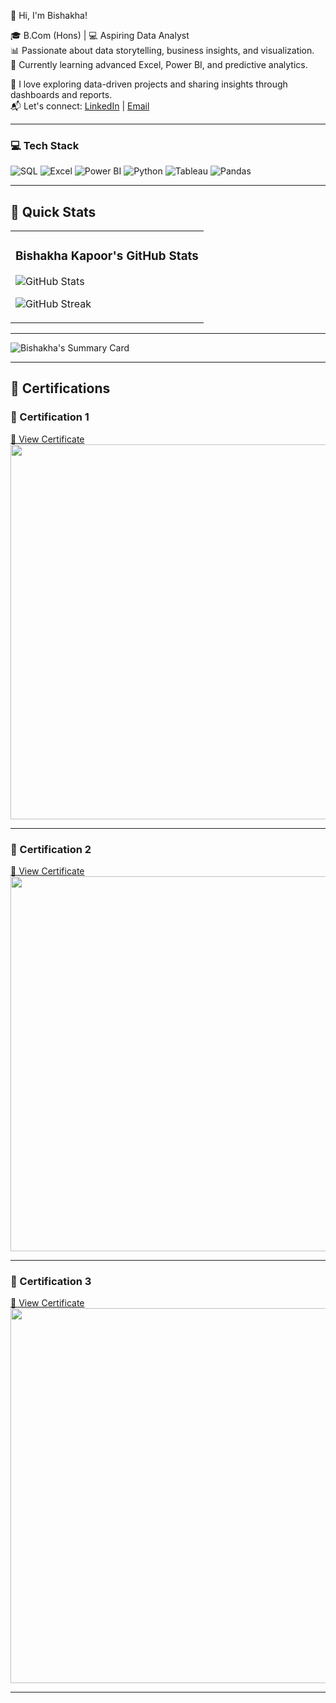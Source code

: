  👋 Hi, I'm Bishakha!

🎓 B.Com (Hons) | 💻 Aspiring Data Analyst  
📊 Passionate about data storytelling, business insights, and visualization.  
🔎 Currently learning advanced Excel, Power BI, and predictive analytics.  

📌 I love exploring data-driven projects and sharing insights through dashboards and reports.  
📬 Let's connect: [LinkedIn](https://linkedin.com/in/bishakhakapur) | [Email](mailto:bishakhakapur7@gmail.com)

---

### 💻 Tech Stack

![SQL](https://img.shields.io/badge/SQL-4479A1?style=for-the-badge&logo=sql&logoColor=white)
![Excel](https://img.shields.io/badge/Microsoft_Excel-217346?style=for-the-badge&logo=microsoft-excel&logoColor=white)
![Power BI](https://img.shields.io/badge/Power_BI-F2C811?style=for-the-badge&logo=powerbi&logoColor=black)
![Python](https://img.shields.io/badge/Python-3776AB?style=for-the-badge&logo=python&logoColor=white)
![Tableau](https://img.shields.io/badge/Tableau-E97627?style=for-the-badge&logo=tableau&logoColor=white)
![Pandas](https://img.shields.io/badge/Pandas-150458?style=for-the-badge&logo=pandas&logoColor=white)

----

## 🚀 Quick Stats

<table>
  <tr>
    <td>
  
  ### Bishakha Kapoor's GitHub Stats  
  
  ![GitHub Stats](https://github-readme-stats.vercel.app/api?username=Bishakhakapur&show_icons=true&theme=radical)  
  
  ![GitHub Streak](https://streak-stats.demolab.com?user=Bishakhakapur&theme=radical)  


</td>
  </tr>
</table>

---

![Bishakha's Summary Card](https://github-profile-summary-cards.vercel.app/api/cards/profile-details?username=Bishakhakapur&theme=github_dark)

---

## 📜 Certifications

### 📌 Certification 1  
[🔗 View Certificate](https://drive.google.com/file/d/1aVaLi0aQs8yzVRKuhCSm3zNbY5ek4YnA/view)  
<img src="https://drive.google.com/uc?export=view&id=1aVaLi0aQs8yzVRKuhCSm3zNbY5ek4YnA" width="600"/>

---

### 📌 Certification 2  
[🔗 View Certificate](https://drive.google.com/file/d/1aY_YsbZNql0XmGp-QhVWQRG6fa6ZtdTn/view)  
<img src="https://drive.google.com/uc?export=view&id=1aY_YsbZNql0XmGp-QhVWQRG6fa6ZtdTn" width="600"/>

---

### 📌 Certification 3  
[🔗 View Certificate](https://drive.google.com/file/d/1aX-NXtHfhLMw-QKfNIZZn37sYbfyL5E0/view)  
<img src="https://drive.google.com/uc?export=view&id=1aX-NXtHfhLMw-QKfNIZZn37sYbfyL5E0" width="600"/>

---


